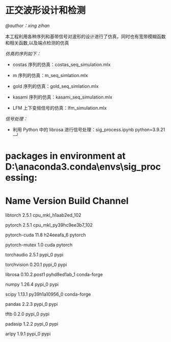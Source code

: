 # 正交波形设计和检测

*@author：xing zihan*

本工程利用各种序列和基带信号对波形的设计进行了仿真，同时也有宽带模糊函数和相关函数,以及端点检测的仿真

*仿真的序列如下：*

- costas 序列的仿真：costas_seq_simulation.mlx

- m 序列的仿真：m_seq_simlation.mlx

- gold 序列的仿真：gold_seq_simlation.mlx

- kasami 序列的仿真：kasami_seq_simulation.mlx

- LFM 上下变频信号的仿真：lfm_simulation.mlx

*信号处理：*

- 利用 Python 中的 librosa 进行信号处理：sig_process.ipynb
python=3.9.21                                                                                                       ─╯
# packages in environment at D:\anaconda3\.conda\envs\sig_processing:
#
# Name                    Version                   Build  Channel

libtorch                  2.5.1           cpu_mkl_h1aab2ed_102

pytorch                   2.5.1           cpu_mkl_py39hc9ee3b7_102 

pytorch-cuda              11.8                 h24eeafa_6    pytorch

pytorch-mutex             1.0                        cuda    pytorch

torchaudio                2.5.1                    pypi_0    pypi

torchvision               0.20.1                   pypi_0    pypi

librosa                   0.10.2.post1       pyhd8ed1ab_1    conda-forge
                                                                                                    
numpy                     1.26.4                   pypi_0    pypi
                                                                                                       
scipy                     1.13.1           py39h1a10956_0    conda-forge

pandas                    2.2.3                    pypi_0    pypi

tftb                      0.2.0                    pypi_0    pypi

padasip                   1.2.2                    pypi_0    pypi

arlpy                     1.9.1                    pypi_0    pypi

